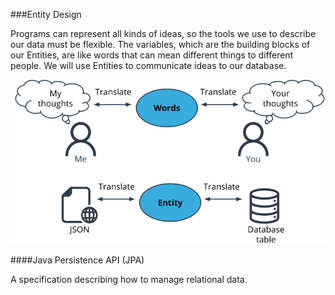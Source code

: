 ###Entity Design

Programs can represent all kinds of ideas, so the tools we use to describe our data must be flexible. 
The variables, which are the building blocks of our Entities, are like words that can mean different things to different 
people. We will use Entities to communicate ideas to our database.

![Alt text](demo/src/main/resources/entities-design.png?raw=true "Entities Design")

####Java Persistence API (JPA)

A specification describing how to manage relational data.